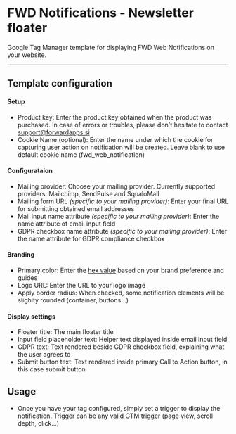 # FWD Notifications - Newsletter floater

Google Tag Manager template for displaying FWD Web Notifications on your website.

---

## Template configuration

#### Setup
- Product key: Enter the product key obtained when the product was purchased. In case of errors or troubles, please don't hesitate to contact [support@forwardapps.si](mailto:support@forwardapps.si)
- Cookie Name (optional): Enter the name under which the cookie for capturing user action on notification will be created. Leave blank to use default cookie name (fwd_web_notification)

#### Configurataion
- Mailing provider: Choose your mailing provider. Currently supported providers: Mailchimp, SendPulse and SqualoMail
- Mailing form URL *(specific to your mailing provider)*: Enter your final URL for submitting obtained email addresses
- Mail input name attribute *(specific to your mailing provider)*: Enter the name attribute of email input field
- GDPR checkbox name attribute *(specific to your mailing provider)*: Enter the name attribute for GDPR compliance checkbox

#### Branding
- Primary color: Enter the [hex value](https://www.color-hex.com/) based on your brand preference and guides
- Logo URL: Enter the URL to your logo image
- Apply border radius: When checked, some notification elements will be slighlty rounded (container, buttons...)

#### Display settings
- Floater title: The main floater title
- Input field placeholder text: Helper text displayed inside email input field
- GDPR text: Text rendered beside GDPR checkbox field, explaining what the user agrees to
- Submit button text: Text rendered inside primary Call to Action button, in this case submit button


## Usage
- Once you have your tag configured, simply set a trigger to display the notification. Trigger can be any valid GTM trigger (page view, scroll depth, click...)